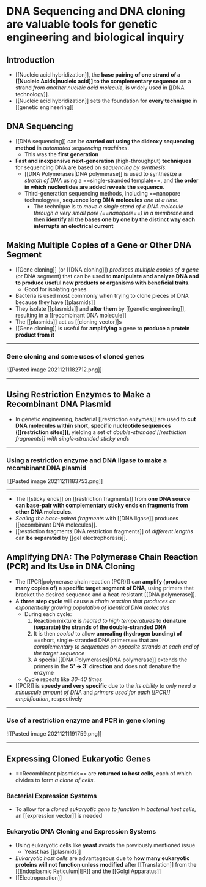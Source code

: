 # DNA Sequencing and DNA cloning are valuable tools for genetic engineering and biological inquiry
## Introduction
- [[Nucleic acid hybridization]], the **base pairing of one strand of a [[Nucleic Acids|nucleic acid]] to the complementary sequence** on a strand *from another nucleic acid molecule*, is widely used in [[DNA technology]].
- [[Nucleic acid hybridization]] sets the foundation for **every technique** in [[genetic engineering]]
## DNA Sequencing
- [[DNA sequencing]] can be **carried out using the dideoxy sequencing method** in *automated sequencing machines*.
	- This was the **first generation**
- **Fast and inexpensive next-generation** (high-throughput) **techniques** for sequencing DNA are based on *sequencing by synthesis*: 
	- [[DNA Polymerases|DNA polymerase]] is used to synthesize a *stretch of DNA* using a ==single-stranded template==, and **the order in which nucleotides are added reveals the sequence**. 
	- Third-generation sequencing methods, including ==nanopore technology==, **sequence long DNA molecules** *one at a time*.
		- The technique is to *move a single stand of a DNA molecule through a very small pore (==nanopore==) in a membrane* and then **identify all the bases one by one by the distinct way each interrupts an electrical current**
## Making Multiple Copies of a Gene or Other DNA Segment
- [[Gene cloning]] (or [[DNA cloning]]) *produces multiple copies of a gene* (or DNA segment) that can be used to **manipulate and analyze DNA and to produce useful new products or organisms with beneficial traits**.
	- Good for isolating genes
- Bacteria is used most commonly when trying to clone pieces of DNA because they have [[plasmids]]
- They isolate [[plasmids]] and **alter them** by [[genetic engineering]], resulting in a [[recombinant DNA molecule]]
- The [[plasmids]] act as [[cloning vector]]s
- [[Gene cloning]] is useful for **amplifying** a gene to **produce a protein product from it**

---
### Gene cloning and some uses of cloned genes
![[Pasted image 20211211182712.png]]

---
## Using Restriction Enzymes to Make a Recombinant DNA Plasmid
- In genetic engineering, bacterial [[restriction enzymes]] are used to **cut DNA molecules within short, specific nucleotide sequences ([[restriction sites]])**, yielding a set of *double-stranded [[restriction fragments]] with single-stranded sticky ends*

---
### Using a restriction enzyme and DNA ligase to make a recombinant DNA plasmid
![[Pasted image 20211211183753.png]]

---
- The [[sticky ends]] on [[restriction fragments]] from **one DNA source can base-pair with complementary sticky ends on fragments from other DNA molecules**. 
- *Sealing the base-paired fragments* with [[DNA ligase]] produces [[recombinant DNA molecules]].
- [[restriction fragments|DNA restriction fragments]] of *different lengths* can **be separated** by [[gel electrophoresis]].
## Amplifying DNA: The Polymerase Chain Reaction (PCR) and Its Use in DNA Cloning
- The [[PCR|polymerase chain reaction (PCR)]] can **amplify (produce many copies of) a specific target segment of DNA**, using primers that bracket the desired sequence and a heat-resistant [[DNA polymerase]].
- A **three step cycle** will cause a *chain reaction that produces an exponentially growing population of identical DNA molecules*
	- During each cycle:
		1. Reaction mixture is *heated to high temperatures* to **denature (separate) the strands of the double-stranded DNA**
		2. It is then *cooled* to allow **annealing (hydrogen bonding) of** ==short, single-stranded DNA primers== that are *complementary to sequences on opposite strands at each end of the target sequence*
		3. A special [[DNA Polymerases|DNA polymerase]] extends the primers in the **5' -> 3' direction** and does not denature the enzyme
	- Cycle repeats like *30-40 times*
- [[PCR]] is **speedy and very specific** due to the *its ability to only need a minuscule amount of DNA* and *primers used for each [[PCR]] amplification*, respectively

---
### Use of a restriction enzyme and PCR in gene cloning
![[Pasted image 20211211191759.png]]

---
## Expressing Cloned Eukaryotic Genes
 - ==Recombinant plasmids== are **returned to host cells**, each of which divides to form *a clone of cells*.
### Bacterial Expression Systems
- To allow for a *cloned eukaryotic gene to function in bacterial host cells*, an [[expression vector]] is needed
### Eukaryotic DNA Cloning and Expression Systems
-  Using eukaryotic cells like **yeast** avoids the previously mentioned issue
	- Yeast has [[plasmids]]
- *Eukaryotic host cells* are advantageous due to **how many eukaryotic proteins will not function unless modified** after [[Translation]] from the [[Endoplasmic Reticulum|ER]] and the [[Golgi Apparatus]]
- [[Electroporation]]